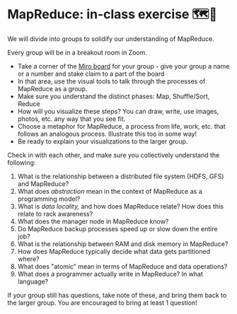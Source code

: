 # MapReduce: in-class exercise 🗺️🔎

We will divide into groups to solidify our understanding of MapReduce. 

Every group will be in a breakout room in Zoom. 
- Take a corner of the [Miro board](https://miro.com/app/board/uXjVNtAPTKw=/) for your group - give your group a name or a number and stake claim to a part of the board
- In that area, use the visual tools to talk through the processes of MapReduce as a group.
- Make sure you understand the distinct phases: Map, Shuffle/Sort, Reduce
- How will you visualize these steps? You can draw, write, use images, photos, etc. any way that you see fit.
- Choose a metaphor for MapReduce, a process from life, work, etc. that follows an analogous process. Illustrate this too in some way!
- Be ready to explain your visualizations to the larger group.

Check in with each other, and make sure you collectively understand the following:

1. What is the relationship between a distributed file system (HDFS, GFS) and MapReduce?
2. What does *abstraction* mean in the context of MapReduce as a programming model?
3. What is *data locality,* and how does MapReduce relate? How does this relate to rack awareness?
4. What does the manager node in MapReduce know?
5. Do MapReduce backup processes speed up or slow down the entire job?
6. What is the relationship between RAM and disk memory in MapReduce?
7. How does MapReduce typically decide what data gets partitioned where?
8. What does "atomic" mean in terms of MapReduce and data operations?
9. What does a programmer actually write in MapReduce? In what language?

If your group still has questions, take note of these, and bring them back to the larger group. You are encouraged to bring at least 1 question!
